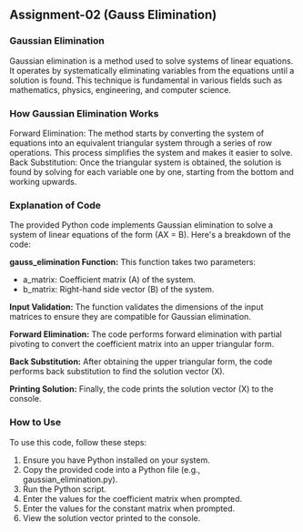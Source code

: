 ## Assignment-02 (Gauss Elimination)

### Gaussian Elimination
Gaussian elimination is a method used to solve systems of linear equations. It operates by systematically eliminating variables from the equations until a solution is found. This technique is fundamental in various fields such as mathematics, physics, engineering, and computer science.

### How Gaussian Elimination Works
Forward Elimination: The method starts by converting the system of equations into an equivalent triangular system through a series of row operations. This process simplifies the system and makes it easier to solve.
Back Substitution: Once the triangular system is obtained, the solution is found by solving for each variable one by one, starting from the bottom and working upwards.

### Explanation of Code
The provided Python code implements Gaussian elimination to solve a system of linear equations of the form (AX = B). Here's a breakdown of the code:

**gauss_elimination Function:** This function takes two parameters:
- a_matrix: Coefficient matrix (A) of the system.
- b_matrix: Right-hand side vector (B) of the system.

**Input Validation:** The function validates the dimensions of the input matrices to ensure they are compatible for Gaussian elimination.

**Forward Elimination:** The code performs forward elimination with partial pivoting to convert the coefficient matrix into an upper triangular form.

**Back Substitution:** After obtaining the upper triangular form, the code performs back substitution to find the solution vector (X).

**Printing Solution:** Finally, the code prints the solution vector (X) to the console.

### How to Use
To use this code, follow these steps:
1. Ensure you have Python installed on your system.
2. Copy the provided code into a Python file (e.g., gaussian_elimination.py).
3. Run the Python script.
4. Enter the values for the coefficient matrix when prompted.
5. Enter the values for the constant matrix when prompted.
6. View the solution vector printed to the console.
